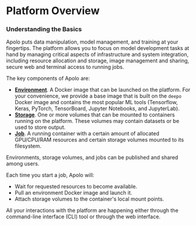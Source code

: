 # Platform Overview

### Understanding the Basics

Apolo puts data manipulation, model management, and training at your fingertips. The platform allows you to focus on model development tasks at hand by managing critical aspects of infrastructure and system integration, including resource allocation and storage, image management and sharing, secure web and terminal access to running jobs.

The key components of Apolo are:

* [**Environment**](working-with-the-platform/environments-docker-images.md). A Docker image that can be launched on the platform. For your convenience, we provide a base image that is built on the `deepo` Docker image and contains the most popular ML tools (Tensorflow, Keras, PyTorch, TensorBoard, Jupyter Notebooks, and JupyterLab).
* [**Storage**](platform-storage/storage.md). One or more volumes that can be mounted to containers running on the platform. These volumes may contain datasets or be used to store output.
* [**Job**](working-with-the-platform/jobs.md). A running container with a certain amount of allocated GPU/CPU/RAM resources and  certain storage volumes mounted to its filesystem.

Environments, storage volumes, and jobs can be published and shared among users.

Each time you start a job, Apolo will:

* Wait for requested resources to become available.
* Pull an environment Docker image and launch it.
* Attach storage volumes to the container's local mount points.

All your interactions with the platform are happening either through the command-line interface (CLI) tool or through the web interface.
